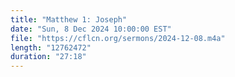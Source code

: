 ```yaml
---
title: "Matthew 1: Joseph"
date: "Sun, 8 Dec 2024 10:00:00 EST"
file: "https://cflcn.org/sermons/2024-12-08.m4a"
length: "12762472"
duration: "27:18"
---
```

